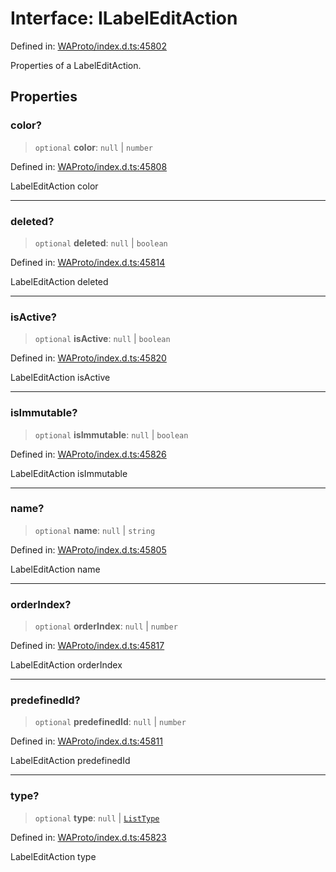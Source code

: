 # Interface: ILabelEditAction

Defined in: [WAProto/index.d.ts:45802](https://github.com/Fokusdotid/bail/blob/0fe6346a5ff68a74eb71890335c982b44e2da604/WAProto/index.d.ts#L45802)

Properties of a LabelEditAction.

## Properties

### color?

> `optional` **color**: `null` \| `number`

Defined in: [WAProto/index.d.ts:45808](https://github.com/Fokusdotid/bail/blob/0fe6346a5ff68a74eb71890335c982b44e2da604/WAProto/index.d.ts#L45808)

LabelEditAction color

***

### deleted?

> `optional` **deleted**: `null` \| `boolean`

Defined in: [WAProto/index.d.ts:45814](https://github.com/Fokusdotid/bail/blob/0fe6346a5ff68a74eb71890335c982b44e2da604/WAProto/index.d.ts#L45814)

LabelEditAction deleted

***

### isActive?

> `optional` **isActive**: `null` \| `boolean`

Defined in: [WAProto/index.d.ts:45820](https://github.com/Fokusdotid/bail/blob/0fe6346a5ff68a74eb71890335c982b44e2da604/WAProto/index.d.ts#L45820)

LabelEditAction isActive

***

### isImmutable?

> `optional` **isImmutable**: `null` \| `boolean`

Defined in: [WAProto/index.d.ts:45826](https://github.com/Fokusdotid/bail/blob/0fe6346a5ff68a74eb71890335c982b44e2da604/WAProto/index.d.ts#L45826)

LabelEditAction isImmutable

***

### name?

> `optional` **name**: `null` \| `string`

Defined in: [WAProto/index.d.ts:45805](https://github.com/Fokusdotid/bail/blob/0fe6346a5ff68a74eb71890335c982b44e2da604/WAProto/index.d.ts#L45805)

LabelEditAction name

***

### orderIndex?

> `optional` **orderIndex**: `null` \| `number`

Defined in: [WAProto/index.d.ts:45817](https://github.com/Fokusdotid/bail/blob/0fe6346a5ff68a74eb71890335c982b44e2da604/WAProto/index.d.ts#L45817)

LabelEditAction orderIndex

***

### predefinedId?

> `optional` **predefinedId**: `null` \| `number`

Defined in: [WAProto/index.d.ts:45811](https://github.com/Fokusdotid/bail/blob/0fe6346a5ff68a74eb71890335c982b44e2da604/WAProto/index.d.ts#L45811)

LabelEditAction predefinedId

***

### type?

> `optional` **type**: `null` \| [`ListType`](../namespaces/LabelEditAction/enumerations/ListType.md)

Defined in: [WAProto/index.d.ts:45823](https://github.com/Fokusdotid/bail/blob/0fe6346a5ff68a74eb71890335c982b44e2da604/WAProto/index.d.ts#L45823)

LabelEditAction type

